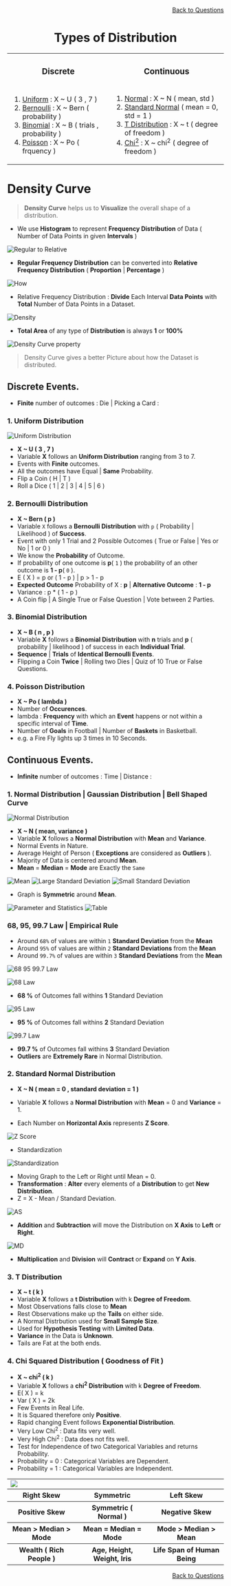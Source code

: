 <p align='right'><a align="right" href="https://github.com/KIRANKUMAR7296/Library/blob/main/Interview.md">Back to Questions</a></p>

<h1 align=center>Types of Distribution</h1>

<table align=center>
  <tr>
    <th><h3>Discrete</h3></th>
    <th><h3>Continuous</h3></th>
  </tr>
  <tr>
    <td>
      <ol>
        <li><a href='#uniform'>Uniform</a> : X ~ U ( 3 , 7 )</li>
        <li><a href='#bernoulli'>Bernoulli</a> : X ~ Bern ( probability )</li>
        <li><a href='#binomial'>Binomial</a> : X ~ B ( trials , probability )</li>
        <li><a href='#poisson'>Poisson</a> : X ~ Po ( frquency )</li>
      </ol>
    </td>
    <td>
      <ol>
        <li><a href='#normal'>Normal</a> : X ~ N ( mean, std )</li>
        <li><a href='#std'>Standard Normal</a> ( mean = 0, std = 1 )</li>
        <li><a href='#t'>T Distribution</a> : X ~ t ( degree of freedom )</li>
        <li><a href='#chi'>Chi<sup>2</sup></a> : X ~ chi<sup>2</sup> ( degree of freedom )</li>
      </ol>
    </td>
  </tr>
</table>

# Density Curve

> **Density Curve** helps us to **Visualize** the overall shape of a distribution. 

- We use **Histogram** to represent **Frequency Distribution** of Data ( Number of Data Points in given **Intervals** )

![Regular to Relative](Image/RegularRelative.png)

- **Regular Frequency Distribution** can be converted into **Relative Frequency Distribution** ( **Proportion** | **Percentage** )

![How](Image/How.png)

- Relative Frequency Distribution : **Divide** Each Interval **Data Points** with **Total** Number of Data Points in a Dataset.

![Density](Image/Total.png)

- **Total Area** of any type of **Distribution** is always **1** or **100%**

![Density Curve property](Image/Property.png)

> Density Curve gives a better Picture about how the Dataset is distributed. 

## Discrete Events.

- **Finite** number of outcomes : Die | Picking a Card : 

<h3 name='uniform'>1. Uniform Distribution</h3>

![Uniform Distribution](Image/Uniform.png)

- **X ~ U ( 3 , 7 )**
- Variable **X** follows an **Uniform Distribution** ranging from 3 to 7.
- Events with **Finite** outcomes. 
- All the outcomes have Equal | **Same** Probability. 
- Flip a Coin ( H | T )
- Roll a Dice ( 1 | 2 | 3 | 4 | 5 | 6 )

<h3 name='bernoulli'>2. Bernoulli Distribution</h3>

- **X ~ Bern ( p )**
- Variable `X` follows a **Bernoulli Distribution** with `p` ( Probability | Likelihood ) of **Success**. 
- Event with only 1 Trial and 2 Possible Outcomes ( True or False | Yes or No | 1 or 0 ) 
- We know the **Probability** of Outcome.
- If probability of one outcome is **p**( `1` ) the probability of an other outcome is **1 - p**( `0` ).
- E ( X ) = p or ( 1 - p ) | p > 1 - p
- **Expected Outcome** Probability of X : **p** | **Alternative Outcome** : **1 - p**
- Variance : p * ( 1 - p )
- A Coin flip | A Single True or False Question | Vote between 2 Parties.

<h3 name='binomial'>3. Binomial Distribution</h3>

- **X ~ B ( n , p )**
- Variable **X** follows a **Binomial Distribution** with **n** trials and **p** ( probability | likelihood ) of success in each **Individual Trial**.
- **Sequence** | **Trials** of **Identical Bernoulli Events**.
- Flipping a Coin **Twice** | Rolling two Dies | Quiz of 10 True or False Questions.

<h3 name='poisson'>4. Poisson Distribution</h3>

- **X ~ Po ( lambda )** 
- Number of **Occurences**.
- lambda : **Frequency** with which an **Event** happens or not within a specific interval of **Time**. 
- Number of **Goals** in Football | Number of **Baskets** in Basketball.
- e.g. a Fire Fly lights up 3 times in 10 Seconds.


## Continuous Events.

- **Infinite** number of outcomes : Time | Distance : 

<h3 name='normal'> 1. Normal Distribution | Gaussian Distribution | Bell Shaped Curve</h3>

![Normal Distribution](Image/ND.png)

- **X ~ N ( mean, variance )** 
- Variable **X** follows a **Normal Distribution** with **Mean** and **Variance**. 
- Normal Events in Nature. 
- Average Height of Person ( **Exceptions** are considered as **Outliers** ).
- Majority of Data is centered around **Mean**.
- **Mean** = **Median** = **Mode** are Exactly the `Same`

![Mean](Image/Mean.png)
![Large Standard Deviation](Image/Large.png)
![Small Standard Deviation](Image/Small.png)

- Graph is **Symmetric** around **Mean**.

![Parameter and Statistics](Image/PS.png)
![Table](Image/Table.png)

### 68, 95, 99.7 Law |  Empirical Rule

- Around `68%` of values are within `1` **Standard Deviation** from the **Mean**
- Around `95%` of values are within `2` **Standard Deviations** from the **Mean**
- Around `99.7%` of values are within `3` **Standard Deviations** from the **Mean**


![68 95 99.7 Law](Image/68_95_99.png)

![68 Law](Image/68.png)

- **68 %** of Outcomes fall withins **1** Standard Deviation

![95 Law](Image/95.png)

- **95 %** of Outcomes fall withins **2** Standard Deviation

![99.7 Law](Image/997.png)

- **99.7 %** of Outcomes fall withins **3** Standard Deviation
- **Outliers** are **Extremely Rare** in Normal Distribution.

<h3 name='std'>2. Standard Normal Distribution</h3> 

- **X ~ N ( mean = 0 , standard deviation = 1 )** 
- Variable **X** follows a **Normal Distribution** with **Mean** = 0 and **Variance** = 1. 

- Each Number on **Horizontal Axis** represents **Z Score**.

![Z Score](Image/Std.png)

- Standardization

![Standardization](Image/Standardization.png)

- Moving Graph to the Left or Right until Mean = 0.
- **Transformation** : **Alter** every elements of a **Distribution** to get **New Distribution**.
- Z = X - Mean / Standard Deviation.

![AS](Image/AS.png)

- **Addition** and **Subtraction** will move the Distribution on **X Axis** to **Left** or **Right**.

![MD](Image/MD.png)

- **Multiplication** and **Division** will **Contract** or **Expand** on **Y Axis**.

<h3 name='t'>3. T Distribution</h3>

- **X ~ t ( k )** 
- Variable **X** follows a **t Distribution** with k **Degree of Freedom**.
- Most Observations falls close to **Mean**
- Rest Observations make up the **Tails** on either side.
- A Normal Distrbution used for **Small Sample Size**.
- Used for **Hypothesis Testing** with **Limited Data**.
- **Variance** in the Data is **Unknown**.
- Tails are Fat at the both ends.

<h3 name='chi'>4. Chi Squared Distribution ( Goodness of Fit )</h3>  

- **X ~ chi<sup>2</sup> ( k )** 
- Variable **X** follows a **chi<sup>2</sup> Distribution** with k **Degree of Freedom**.
- E( X ) = k
- Var ( X ) = 2k
- Few Events in Real Life.
- It is Squared therefore only **Positive**.
- Rapid changing Event follows **Exponential Distribution**.
- Very Low Chi<sup>2</sup> : Data fits very well.
- Very High Chi<sup>2</sup> : Data does not fits well.
- Test for Independence of two Categorical Variables and returns Probability.
- Probability = 0 : Categorical Variables are Dependent.
- Probability = 1 : Categorical Variables are Independent.

<table>
  <tr>
    <td colspan=3><img src='Image/Skewness.png'></td>
  </tr>
  <tr>
    <th>Right Skew</th>
    <th>Symmetric</th>
    <th>Left Skew</th>
  </tr>
  <tr>
    <th>Positive Skew</th>
    <th>Symmetric ( Normal )</th>
    <th>Negative Skew</th>
  </tr>
  <tr>
    <th>Mean > Median > Mode</th>
    <th>Mean = Median = Mode</th>
    <th>Mode > Median > Mean</th>
  </tr>
  <tr>
    <th>Wealth ( Rich People )</th>
    <th>Age, Height, Weight, Iris</th>
    <th>Life Span of Human Being</th>
  </tr>
</table>

<p align='right'><a align="right" href="https://github.com/KIRANKUMAR7296/Library/blob/main/Interview.md">Back to Questions</a></p>
